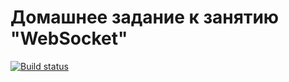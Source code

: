# Домашнее задание к занятию "WebSocket"
[![Build status](https://ci.appveyor.com/api/projects/status/l5b6txx3kos52783?svg=true)](https://ci.appveyor.com/project/Kutimskii/ajs-websocket) 
